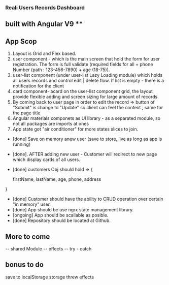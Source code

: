 ### Reali Users Records  Dashboard ###

## built with Angular V9 **

## App Scop ##

1. Layout is Grid and Flex based.
2. user component - which is the main screen that hold the form for user registration. The form is full validate (required fields for all + phone Number (path : 123-456-7890) + age (18-75)).
3. user-list component (under user-list Lazy Loading module) which holds all users records and control edit | delete flow. If list is empty - there is a notification for the client
4. card component-  acard on the user-list  component grid, the layout provide flexible adding and screen sizing for large amount of records.
5. By coming back to user page in order to edit the record => button of "Submit" is change to "Update" so client can feel the context , same for the page title
5. Angular materials componets as UI library - as a separated module, so not all packages are imports at ones 
6. App state got "air conditioner" for more states slices to join.

* [done]  Save on memory anew user (save to store, live as long as app is running)
* [done]. AFTER adding new user - Customer will redirect to new page which display cards of all users.
* [done] customers Obj should hold => {

    firstName,
    lastName,
    age,
    phone,
    address

}

* [done] Customer should have the ability to CRUD operation over certain "in memory" user.
* [done] App should be use ngrx state management library.
* [ongoing] App should be scallable as posible.
* [done] Repository should be located at Github.

## More to come ##

-- shared Module
-- effects
-- try - catch

## bonus to do

save to localStorage storage threw effects

